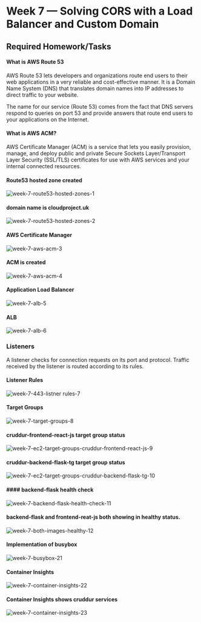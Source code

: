 # Week 7 — Solving CORS with a Load Balancer and Custom Domain

## Required Homework/Tasks


#### What is AWS Route 53
AWS Route 53 lets developers and organizations route end users to their web applications in a very reliable and cost-effective manner. It is a Domain Name System (DNS) that translates domain names into IP addresses to direct traffic to your website.

The name for our service (Route 53) comes from the fact that DNS servers respond to queries on port 53 and provide answers that route end users to your applications on the Internet.

#### What is AWS ACM?
AWS Certificate Manager (ACM) is a service that lets you easily provision, manage, and deploy public and private Secure Sockets Layer/Transport Layer Security (SSL/TLS) certificates for use with AWS services and your internal connected resources.

#### Route53 hosted zone created
![week-7-route53-hosted-zones-1](https://user-images.githubusercontent.com/88502375/230876672-6e6687ba-3363-4a62-9e11-5223c494ffac.jpg)

#### domain name is cloudproject.uk
![week-7-route53-hosted-zones-2](https://user-images.githubusercontent.com/88502375/230876691-1f2e6840-5c81-405a-b1c6-c12d9c6efafc.jpg)

#### AWS Certificate Manager
![week-7-aws-acm-3](https://user-images.githubusercontent.com/88502375/230876713-d67db522-81b7-46ca-8086-186f1fa8f33c.jpg)

#### ACM is created
![week-7-aws-acm-4](https://user-images.githubusercontent.com/88502375/230876719-5d8614e1-cce2-4030-b2fb-a7ad8a71d580.jpg)

#### Application Load Balancer
![week-7-alb-5](https://user-images.githubusercontent.com/88502375/230879530-41a5b985-5f7d-4008-8d74-7ba6b9b2d7e5.jpg)

#### ALB
![week-7-alb-6](https://user-images.githubusercontent.com/88502375/230879549-2f484cac-d022-4b6c-af07-dafa22c0224e.jpg)

### Listeners
A listener checks for connection requests on its port and protocol. Traffic received by the listener is routed according to its rules.

#### Listener Rules
![week-7-443-listner rules-7](https://user-images.githubusercontent.com/88502375/230879596-cf95d51e-4050-4bc7-8903-89b8252e0473.jpg)

#### Target Groups
![week-7-target-groups-8](https://user-images.githubusercontent.com/88502375/230879631-e678768f-9020-4bbc-9eb4-60a8c66b8ed6.jpg)

#### cruddur-frontend-react-js target group status
![week-7-ec2-target-groups-cruddur-frontend-react-js-9](https://user-images.githubusercontent.com/88502375/230879664-431082f4-a815-4f7b-bc7b-1e86a543ba8d.jpg)


#### cruddur-backend-flask-tg target group status
![week-7-ec2-target-groups-cruddur-backend-flask-tg-10](https://user-images.githubusercontent.com/88502375/230879679-abcaf77c-574a-4f7c-ae12-79e97ef95802.jpg)

#### #### backend-flask health check
![week-7-backend-flask-health-check-11](https://user-images.githubusercontent.com/88502375/233161474-79239e25-6c5b-47c9-a692-818d2d0b0ab0.jpg)

#### backend-flask and frontend-reat-js both showing in healthy status.
![week-7-both-images-healthy-12](https://user-images.githubusercontent.com/88502375/233161501-02cccd4f-edb5-42d3-bdfd-9ce91c827c89.jpg)

#### Implementation of busybox
![week-7-busybox-21](https://user-images.githubusercontent.com/88502375/233161651-4b8653b5-5556-41fe-be9d-10054f0188ce.jpg)


#### Container Insights
![week-7-container-insights-22](https://user-images.githubusercontent.com/88502375/233161672-578f34d1-d923-42ec-8ad2-b1180321a13c.jpg)


#### Container Insights shows cruddur services
![week-7-container-insights-23](https://user-images.githubusercontent.com/88502375/233161686-e6e4f8b1-e56b-4342-9ab5-18a525d46e1c.jpg)



